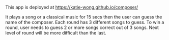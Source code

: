 This app is deployed at https://katie-wong.github.io/composer/

It plays a song or a classical music for 15 secs then the user can guess the name of the composer. Each round has 3 different songs to guess.  To win a round, user needs to guess 2 or more songs correct out of 3 songs. Next level of round will be more difficult than the last.
